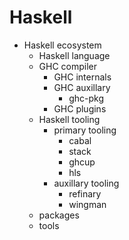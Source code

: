 # Haskell

* Haskell ecosystem
  * Haskell language
  * GHC compiler
    - GHC internals
    - GHC auxillary
      - ghc-pkg
    - GHC plugins
  * Haskell tooling
    * primary tooling
      - cabal
      - stack
      - ghcup
      - hls
    * auxillary tooling
      - refinary
      - wingman
  * packages
  * tools
